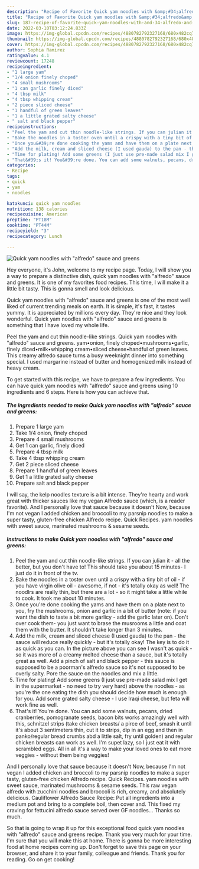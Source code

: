 ```yaml
---
description: "Recipe of Favorite Quick yam noodles with &amp;#34;alfredo&amp;#34; sauce and greens"
title: "Recipe of Favorite Quick yam noodles with &amp;#34;alfredo&amp;#34; sauce and greens"
slug: 187-recipe-of-favorite-quick-yam-noodles-with-and-34-alfredo-and-34-sauce-and-greens
date: 2022-03-10T03:12:24.833Z
image: https://img-global.cpcdn.com/recipes/4880782792327168/680x482cq70/quick-yam-noodles-with-alfredo-sauce-and-greens-recipe-main-photo.jpg
thumbnail: https://img-global.cpcdn.com/recipes/4880782792327168/680x482cq70/quick-yam-noodles-with-alfredo-sauce-and-greens-recipe-main-photo.jpg
cover: https://img-global.cpcdn.com/recipes/4880782792327168/680x482cq70/quick-yam-noodles-with-alfredo-sauce-and-greens-recipe-main-photo.jpg
author: Sophia Ramirez
ratingvalue: 4.1
reviewcount: 17248
recipeingredient:
- "1 large yam"
- "1/4 onion finely choped"
- "4 small mushrooms"
- "1 can garlic finely diced"
- "4 tbsp milk"
- "4 tbsp whipping cream"
- "2 piece sliced cheese"
- "1 handful of green leaves"
- "1 a little grated salty cheese"
- " salt and black pepper"
recipeinstructions:
- "Peel the yam and cut thin noodle-like strings. If you can julian it - all the better, but you don&#39;t have to! This should take you about 15 minutes- I just do it in front of the tv."
- "Bake the noodles in a toster oven until a crispy with a tiny bit of oil - if you have virgin olive oil - awesome, if not - it&#39;s totally okay as well! The noodlrs are really thin, but there are a lot - so it might take a little while to cook. It took me about 10 minutes."
- "Once you&#39;re done cooking the yams and have them on a plate next to you,  fry the  mushrooms, onion and garlic in a bit of butter (note: if you want the dish to taste a bit more garlicy - add the garlic later on). Don&#39;t over cook them- you just want to brase the musrooms a little and coat them with the butter. It shouldn&#39;t take longer than 3 minutes."
- "Add the milk, cream and sliced cheese (I used gauda) to the pan - the sauce will reduce really quickly - but it&#39;s totally okay! The key is to do it as quick as you can. In the picture above you can see I wasn&#39;t as quick - so it was more of a creamy melted cheese than a sauce, but it&#39;s totally great as well. Add a pinch of salt and black pepper - this sauce is supposed to be a poorman&#39;s alfredo sauce so it&#39;s not supposed to be overly salty.  Pore the sauce on the noodles and mix a little."
- "Time for plating! Add some greens (I just use pre-made salad mix I get in the supermarket - no need to try very hard) above the noodles - as you&#39;re the one eating the dish you should decide how much is enough for you.  Add some grated salty cheese - I use Iraqi cheese, but feta will work fine as well."
- "That&#39;s it! You&#39;re done. You can add some walnuts, pecans, dried cranberries, pomogranate seeds, bacon bits works amazingly well with this, schnitzel strips (take chicken breasts/ a pirce of beef, smash it until it&#39;s about 3 sentimeters thin, cut it to strips, dip in an egg and then in panko/regular bread crumbs abd a little salt, fry until golden) and regular chicken breasts can work as well. I&#39;m supet lazy, so I just eat it with scrambled eggs. All in all it&#39;s a way to make your loved ones to eat more veggies - without them being veggies!"
categories:
- Recipe
tags:
- quick
- yam
- noodles

katakunci: quick yam noodles 
nutrition: 138 calories
recipecuisine: American
preptime: "PT18M"
cooktime: "PT44M"
recipeyield: "3"
recipecategory: Lunch

---
```



![Quick yam noodles with &#34;alfredo&#34; sauce and greens](https://img-global.cpcdn.com/recipes/4880782792327168/680x482cq70/quick-yam-noodles-with-alfredo-sauce-and-greens-recipe-main-photo.jpg)

Hey everyone, it's John, welcome to my recipe page. Today, I will show you a way to prepare a distinctive dish, quick yam noodles with &#34;alfredo&#34; sauce and greens. It is one of my favorites food recipes. This time, I will make it a little bit tasty. This is gonna smell and look delicious.

Quick yam noodles with &#34;alfredo&#34; sauce and greens is one of the most well liked of current trending meals on earth. It is simple, it's fast, it tastes yummy. It is appreciated by millions every day. They're nice and they look wonderful. Quick yam noodles with &#34;alfredo&#34; sauce and greens is something that I have loved my whole life.

Peel the yam and cut thin noodle-like strings. Quick yam noodles with &#34;alfredo&#34; sauce and greens. yam•onion, finely choped•mushrooms•garlic, finely diced•milk•whipping cream•sliced cheese•handful of green leaves. This creamy alfredo sauce turns a busy weeknight dinner into something special. I used margarine instead of butter and homogenized milk instead of heavy cream.


To get started with this recipe, we have to prepare a few ingredients. You can have quick yam noodles with &#34;alfredo&#34; sauce and greens using 10 ingredients and 6 steps. Here is how you can achieve that.

<!--inarticleads1-->

##### The ingredients needed to make Quick yam noodles with &#34;alfredo&#34; sauce and greens:

1. Prepare 1 large yam
1. Take 1/4 onion, finely choped
1. Prepare 4 small mushrooms
1. Get 1 can garlic, finely diced
1. Prepare 4 tbsp milk
1. Take 4 tbsp whipping cream
1. Get 2 piece sliced cheese
1. Prepare 1 handful of green leaves
1. Get 1 a little grated salty cheese
1. Prepare  salt and black pepper


I will say, the kelp noodles texture is a bit intense. They&#39;re hearty and work great with thicker sauces like my vegan Alfredo sauce (which, is a reader favorite). And I personally love that sauce because it doesn&#39;t Now, because I&#39;m not vegan I added chicken and broccoli to my parsnip noodles to make a super tasty, gluten-free chicken Alfredo recipe. Quick Recipes. yam noodles with sweet sauce, marinated mushrooms &amp; sesame seeds. 

<!--inarticleads2-->

##### Instructions to make Quick yam noodles with &#34;alfredo&#34; sauce and greens:

1. Peel the yam and cut thin noodle-like strings. If you can julian it - all the better, but you don&#39;t have to! This should take you about 15 minutes- I just do it in front of the tv.
1. Bake the noodles in a toster oven until a crispy with a tiny bit of oil - if you have virgin olive oil - awesome, if not - it&#39;s totally okay as well! The noodlrs are really thin, but there are a lot - so it might take a little while to cook. It took me about 10 minutes.
1. Once you&#39;re done cooking the yams and have them on a plate next to you,  fry the  mushrooms, onion and garlic in a bit of butter (note: if you want the dish to taste a bit more garlicy - add the garlic later on). Don&#39;t over cook them- you just want to brase the musrooms a little and coat them with the butter. It shouldn&#39;t take longer than 3 minutes.
1. Add the milk, cream and sliced cheese (I used gauda) to the pan - the sauce will reduce really quickly - but it&#39;s totally okay! The key is to do it as quick as you can. In the picture above you can see I wasn&#39;t as quick - so it was more of a creamy melted cheese than a sauce, but it&#39;s totally great as well. Add a pinch of salt and black pepper - this sauce is supposed to be a poorman&#39;s alfredo sauce so it&#39;s not supposed to be overly salty.  Pore the sauce on the noodles and mix a little.
1. Time for plating! Add some greens (I just use pre-made salad mix I get in the supermarket - no need to try very hard) above the noodles - as you&#39;re the one eating the dish you should decide how much is enough for you.  Add some grated salty cheese - I use Iraqi cheese, but feta will work fine as well.
1. That&#39;s it! You&#39;re done. You can add some walnuts, pecans, dried cranberries, pomogranate seeds, bacon bits works amazingly well with this, schnitzel strips (take chicken breasts/ a pirce of beef, smash it until it&#39;s about 3 sentimeters thin, cut it to strips, dip in an egg and then in panko/regular bread crumbs abd a little salt, fry until golden) and regular chicken breasts can work as well. I&#39;m supet lazy, so I just eat it with scrambled eggs. All in all it&#39;s a way to make your loved ones to eat more veggies - without them being veggies!


And I personally love that sauce because it doesn&#39;t Now, because I&#39;m not vegan I added chicken and broccoli to my parsnip noodles to make a super tasty, gluten-free chicken Alfredo recipe. Quick Recipes. yam noodles with sweet sauce, marinated mushrooms &amp; sesame seeds. This raw vegan alfredo with zucchini noodles and broccoli is rich, creamy, and absolutely delicious. Cauliflower Alfredo Sauce Recipe: Put all ingredients into a medium pot and bring to a complete boil, then cover and. This fixed my craving for fettucini alfredo sauce served over GF noodles… Thanks so much. 

So that is going to wrap it up for this exceptional food quick yam noodles with &#34;alfredo&#34; sauce and greens recipe. Thank you very much for your time. I'm sure that you will make this at home. There is gonna be more interesting food at home recipes coming up. Don't forget to save this page on your browser, and share it to your family, colleague and friends. Thank you for reading. Go on get cooking!
